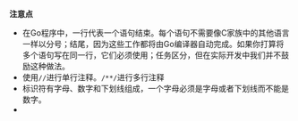 **注意点**

- 在Go程序中，一行代表一个语句结束。每个语句不需要像C家族中的其他语言一样以分号；结尾，因为这些工作都将由Go编译器自动完成。如果你打算将多个语句写在同一行，它们必须使用；任务区分，但在实际开发中我们并不鼓励这种做法。
- 使用`//`进行单行注释。`/**/`进行多行注释
- 标识符有字母、数字和下划线组成，一个字母必须是字母或者下划线而不能是数字。
- ​

